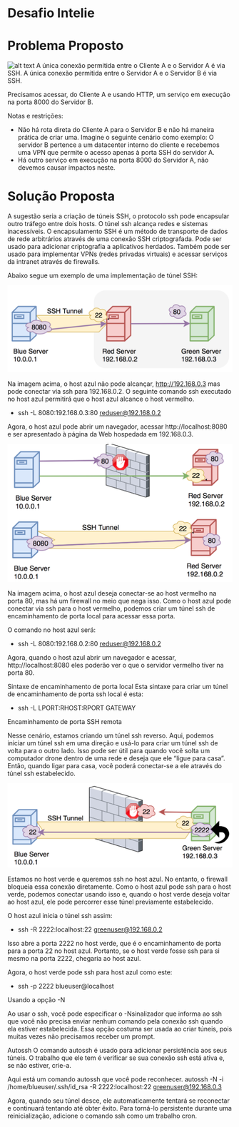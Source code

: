 # Desafio Intelie

# Problema Proposto
![alt text](https://github.com/intelie/challenge-remote-access/raw/master/example%20network%20infrastructure.png "Example network infrastructure")
A única conexão permitida entre o Cliente A e o Servidor A é via SSH. A única conexão permitida entre o Servidor A e o Servidor B é via SSH.

Precisamos acessar, do Cliente A e usando HTTP, um serviço em execução na porta 8000 do Servidor B.

Notas e restrições:

- Não há rota direta do Cliente A para o Servidor B e não há maneira prática de criar uma. Imagine o seguinte cenário como exemplo: O servidor B pertence a um datacenter interno do cliente e recebemos uma VPN que permite o acesso apenas à porta SSH do servidor A.
- Há outro serviço em execução na porta 8000 do Servidor A, não devemos causar impactos neste.



# Solução Proposta

A sugestão seria a criação de túneis SSH, o protocolo ssh pode encapsular outro tráfego entre dois hosts. O túnel ssh alcança redes e sistemas inacessíveis.
O encapsulamento SSH é um método de transporte de dados de rede arbitrários através de uma conexão SSH criptografada. Pode ser usado para adicionar criptografia a aplicativos herdados. Também pode ser usado para implementar VPNs (redes privadas virtuais) e acessar serviços da intranet através de firewalls.

Abaixo segue um exemplo de uma implementação de túnel SSH:

![alt text](https://github.com/deziele-ordones/desafiointelie/blob/master/ssh-local2.png "Exemple network infrastructure")



Na imagem acima, o host azul não pode alcançar, http://192.168.0.3 mas pode conectar via ssh para 192.168.0.2. O seguinte comando ssh executado no host azul permitirá que o host azul alcance o host vermelho.


- ssh -L 8080:192.168.0.3:80 reduser@192.168.0.2

Agora, o host azul pode abrir um navegador, acessar http://localhost:8080 e ser apresentado à página da Web hospedada em 192.168.0.3.

![alt text](https://github.com/deziele-ordones/desafiointelie/blob/master/ssh-local1.png "Exemple Network Infra")

Na imagem acima, o host azul deseja conectar-se ao host vermelho na porta 80, mas há um firewall no meio que nega isso. Como o host azul pode conectar via ssh para o host vermelho, podemos criar um túnel ssh de encaminhamento de porta local para acessar essa porta.

O comando no host azul será:

- ssh -L 8080:192.168.0.2:80 reduser@192.168.0.2

Agora, quando o host azul abrir um navegador e acessar, http://localhost:8080 eles poderão ver o que o servidor vermelho tiver na porta 80.

Sintaxe de encaminhamento de porta local
Esta sintaxe para criar um túnel de encaminhamento de porta ssh local é esta:

- ssh -L LPORT:RHOST:RPORT GATEWAY 

Encaminhamento de porta SSH remota

Nesse cenário, estamos criando um túnel ssh reverso. Aqui, podemos iniciar um túnel ssh em uma direção e usá-lo para criar um túnel ssh de volta para o outro lado. Isso pode ser útil para quando você solta um computador drone dentro de uma rede e deseja que ele “ligue para casa”. Então, quando ligar para casa, você poderá conectar-se a ele através do túnel ssh estabelecido.

![alt text](https://github.com/deziele-ordones/desafiointelie/blob/master/ssh-remote.png "infra")

Estamos no host verde e queremos ssh no host azul. No entanto, o firewall bloqueia essa conexão diretamente. Como o host azul pode ssh para o host verde, podemos conectar usando isso e, quando o host verde deseja voltar ao host azul, ele pode percorrer esse túnel previamente estabelecido.

O host azul inicia o túnel ssh assim:

- ssh -R 2222:localhost:22 greenuser@192.168.0.2

Isso abre a porta 2222 no host verde, que é o encaminhamento de porta para a porta 22 no host azul. Portanto, se o host verde fosse ssh para si mesmo na porta 2222, chegaria ao host azul.

Agora, o host verde pode ssh para host azul como este:

- ssh -p 2222 blueuser@localhost

Usando a opção -N

Ao usar o ssh, você pode especificar o -Nsinalizador que informa ao ssh que você não precisa enviar nenhum comando pela conexão ssh quando ela estiver estabelecida. Essa opção costuma ser usada ao criar túneis, pois muitas vezes não precisamos receber um prompt.

Autossh
O comando autossh é usado para adicionar persistência aos seus túneis. O trabalho que ele tem é verificar se sua conexão ssh está ativa e, se não estiver, crie-a.

Aqui está um comando autossh que você pode reconhecer.
autossh -N -i /home/blueuser/.ssh/id_rsa -R 2222:localhost:22 greenuser@192.168.0.3

Agora, quando seu túnel desce, ele automaticamente tentará se reconectar e continuará tentando até obter êxito. Para torná-lo persistente durante uma reinicialização, adicione o comando ssh como um trabalho cron.



